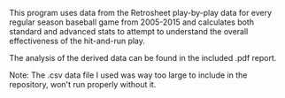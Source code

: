 
This program uses data from the Retrosheet play-by-play data for every regular season baseball game from 2005-2015 and calculates both
standard and advanced stats to attempt to understand the overall effectiveness of the hit-and-run play. 

The analysis of the derived data can be found in the included .pdf report. 

Note: The .csv data file I used was way too large to include in the repository, won't run properly without it. 
